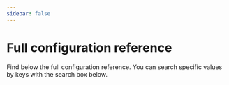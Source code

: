```yaml
---
sidebar: false
---
```


# Full configuration reference

Find below the full configuration reference. You can search specific values by keys with the search box below.

<tailwind-config />


